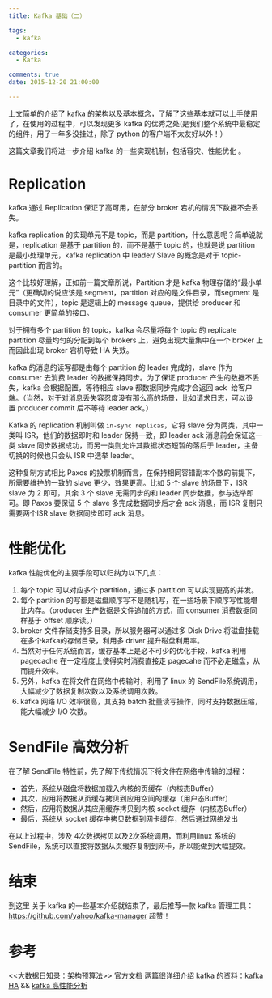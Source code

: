 ```yaml
---
title: Kafka 基础（二）

tags:
  - kafka

categories:
  - Kafka

comments: true
date: 2015-12-20 21:00:00

---
```


上文简单的介绍了 kafka 的架构以及基本概念，了解了这些基本就可以上手使用了，在使用的过程中，可以发现更多 kafka 的优秀之处(是我们整个系统中最稳定的组件，用了一年多没挂过，除了 python 的客户端不太友好以外！）

这篇文章我们将进一步介绍 kafka 的一些实现机制，包括容灾、性能优化 。

# Replication

kafka 通过 Replication 保证了高可用，在部分 broker 宕机的情况下数据不会丢失。

kafka replication 的实现单元不是 topic，而是 partition，什么意思呢？简单说就是，replication 是基于 partition 的，而不是基于 topic 的，也就是说 partition 是最小处理单元，kafka replication 中 leader/ Slave 的概念是对于 topic-partition 而言的。

这个比较好理解，正如前一篇文章所说，Partition 才是 kafka 物理存储的“最小单元”（更确切的说应该是 segment，partition 对应的是文件目录，而segment 是目录中的文件），topic 是逻辑上的 message queue，提供给 producer 和 consumer 更简单的接口。

对于拥有多个 partition 的 topic，kafka 会尽量将每个 topic 的 replicate partition 尽量均匀的分配到每个 brokers 上，避免出现大量集中在一个 broker 上而因此出现 broker 宕机导致 HA 失效。

kafka 的消息的读写都是由每个 partition 的 leader 完成的，slave 作为 consumer 去消费 leader 的数据保持同步。为了保证 producer 产生的数据不丢失，kafka 会根据配置，等待相应 slave 都数据同步完成才会返回 ack  给客户端。（当然，对于对消息丢失容忍度没有那么高的场景，比如请求日志，可以设置 producer commit 后不等待 leader ack。）

Kafka 的 replication 机制叫做 `in-sync replicas`，它将 slave 分为两类，其中一类叫 ISR，他们的数据即时和 leader 保持一致，即 leader ack 消息前会保证这一类 slave 同步数据成功，而另一类则允许其数据状态短暂的落后于 leader，主备切换的时候也只会从 ISR 中选举 leader。

这种复制方式相比 Paxos 的投票机制而言，在保持相同容错副本个数的前提下，所需要维护的一致的 slave 更少，效果更高。比如 5 个 slave 的场景下，ISR slave 为 2 即可，其余 3 个 slave 无需同步的和 leader 同步数据，参与选举即可。即 Paxos 要保证 5 个 slave 多完成数据同步后才会 ack 消息，而 ISR 复制只需要两个ISR slave 数据同步即可 ack 消息。

# 性能优化

kafka 性能优化的主要手段可以归纳为以下几点：

1.  每个 topic 可以对应多个 partition，通过多 partition 可以实现更高的并发。
2.  每个 partition 的写都是磁盘顺序写不是随机写，在一些场景下顺序写性能堪比内存。（producer 生产数据是文件追加的方式，而 consumer 消费数据同样基于 offset 顺序读。）
3.  broker 文件存储支持多目录，所以服务器可以通过多 Disk Drive 将磁盘挂载在多个kafka的存储目录，利用多 driver 提升磁盘利用率。
4.  当然对于任何系统而言，缓存基本上是必不可少的优化手段，kafka 利用 pagecache 在一定程度上使得实时消费直接走 pagecahe 而不必走磁盘，从而提升效率。
5.  另外，kafka 在将文件在网络中传输时，利用了 linux 的 SendFile系统调用，大幅减少了数据复制次数以及系统调用次数。
6.  kafka 网络 I/O 效率很高，其支持 batch 批量读写操作，同时支持数据压缩，能大幅减少 I/O 次数。

# SendFile 高效分析

在了解 SendFile 特性前，先了解下传统情况下将文件在网络中传输的过程：

*   首先，系统从磁盘将数据加载入内核的页缓存（内核态Buffer）
*   其次，应用将数据从页缓存拷贝到应用空间的缓存（用户态Buffer）
*   然后，应用将数据从其应用缓存拷贝到内核 socket 缓存（内核态Buffer）
*   最后，系统从 socket 缓存中拷贝数据到网卡缓存，然后通过网络发出

在以上过程中，涉及 4次数据拷贝以及2次系统调用，而利用linux 系统的 SendFile，系统可以直接将数据从页缓存复制到网卡，所以能做到大幅提效。

# 结束

到这里 关于 kafka 的一些基本介绍就结束了，最后推荐一款 kafka 管理工具：https://github.com/yahoo/kafka-manager 超赞！

# 参考

<<大数据日知录：架构预算法>>
[官方文档](https://kafka.apache.org/intro)
两篇很详细介绍 kafka 的资料：[kafka HA](http://www.jasongj.com/2015/04/24/KafkaColumn2/) && [kafka 高性能分析](http://www.jasongj.com/kafka/high_throughput/)
